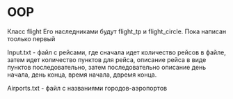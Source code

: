 # OOP

Класс flight
Его наследниками будут flight_tp и flight_circle. Пока написан тоолько первый

Input.txt - файл с рейсами, где сначала идет количество рейсов в файле, затем идет количество пунктов для рейса, описание рейса в виде пунктов последовательно, затем последовательно описание день начала, день конца, время начала, двремя конца.

Airports.txt - файл с названиями городов-аэропортов
